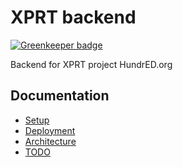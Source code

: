 # XPRT backend

[![Greenkeeper badge](https://badges.greenkeeper.io/FruitieX/backend-hipster-kit.svg)](https://greenkeeper.io/)

Backend for XPRT project
HundrED.org

## Documentation

- [Setup](/docs/SETUP.md)
- [Deployment](/docs/DEPLOYMENT.md)
- [Architecture](/docs/ARCHITECTURE.md)
- [TODO](/docs/TODO.md)
